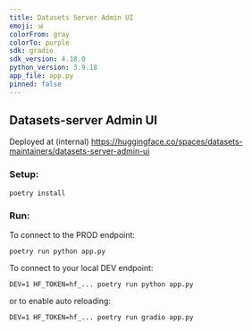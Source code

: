 ```yaml
---
title: Datasets Server Admin UI
emoji: 📊
colorFrom: gray
colorTo: purple
sdk: gradio
sdk_version: 4.18.0
python_version: 3.9.18
app_file: app.py
pinned: false
---
```


## Datasets-server Admin UI

Deployed at (internal) https://huggingface.co/spaces/datasets-maintainers/datasets-server-admin-ui

### Setup:

```
poetry install
```

### Run:

To connect to the PROD endpoint:

```
poetry run python app.py
```

To connect to your local DEV endpoint:

```
DEV=1 HF_TOKEN=hf_... poetry run python app.py
```
or to enable auto reloading:
```
DEV=1 HF_TOKEN=hf_... poetry run gradio app.py
```
